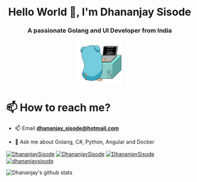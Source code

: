 <h1 align="center">Hello World 👋, I'm Dhananjay Sisode</h1>
<h3 align="center">A passionate Golang and UI Developer from India</h3>

  

<p align="center">
  <img src="https://github.com/DhananjaySisode/DhananjaySisode/blob/master/assets/go.gif"  height="120" />
</p>


# 📫 How to reach me?

- 📫 Email **dhananjay_sisode@hotmail.com**

- 💬 Ask me about Golang, C#, Python, Angular and Docker

 <p float="centre">
<a href="https://twitter.com/DhananjaySisode" target="blank"><img align="center" src="https://cdn.jsdelivr.net/npm/simple-icons@3.0.1/icons/twitter.svg" alt="DhananjaySisode" height="30" width="30" /></a>
<a href="https://www.linkedin.com/in/dhananjaysisode/" target="blank"><img align="center" src="https://cdn.jsdelivr.net/npm/simple-icons@3.0.1/icons/linkedin.svg" alt="DhananjaySisode" height="30" width="30" /></a>
<a href="https://fb.com/dhananjaysisode" target="blank"><img align="center" src="https://cdn.jsdelivr.net/npm/simple-icons@3.0.1/icons/facebook.svg" alt="DhananjaySisode" height="30" width="30" /></a>
<a href="https://www.instagram.com/dhananjaysisode/" target="blank"><img align="center" src="https://cdn.jsdelivr.net/npm/simple-icons@3.0.1/icons/instagram.svg" alt="dhananjaysisode" height="30" width="30" /></a>
</p>

![Dhananjay's github stats](https://github-readme-stats.vercel.app/api?username=dhananjaysisode&show_icons=true)


<!--
**DhananjaySisode/DhananjaySisode** is a ✨ _special_ ✨ repository because its `README.md` (this file) appears on your GitHub profile.

Here are some ideas to get you started:

- 🔭 I’m currently working on ...
- 🌱 I’m currently learning ...
- 👯 I’m looking to collaborate on ...
- 🤔 I’m looking for help with ...
- 💬 Ask me about ...
- 📫 How to reach me: ...
- 😄 Pronouns: ...
- ⚡ Fun fact: ...
-->
